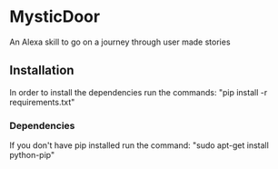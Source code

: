 # MysticDoor
An Alexa skill to go on a journey through user made stories

## Installation
In order to install the dependencies run the commands:
"pip install -r requirements.txt"

### Dependencies
If you don't have pip installed run the command:
"sudo apt-get install python-pip"
